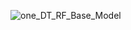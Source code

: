
![one_DT_RF_Base_Model](https://user-images.githubusercontent.com/67468718/106378240-052c6700-6358-11eb-8695-bee40d67407c.png)
